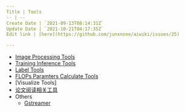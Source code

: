 ```yaml
---
Title | Tools
-- | --
Create Date | `2021-09-13T08:14:31Z`
Update Date | `2021-10-21T04:17:35Z`
Edit link | [here](https://github.com/junxnone/aiwiki/issues/25)

---
```

- [Image Processing Tools](/Image_Processing_Tools)
- [Training Inference Tools](/Training_Inference_Tools) 
- [Label Tools](Data_Label_Tools)
- [FLOPs Paramters Calculate Tools](/FLOPs_Parameters_Calculate_Tools)
- [Visualize Tools]
- [论文阅读相关工具](/papers)
- Others
  - [Gstreamer](/Gstreamer)
